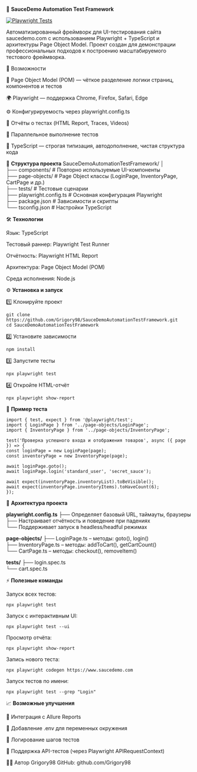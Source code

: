 🧩 **SauceDemo Automation Test Framework**

[![Playwright Tests](https://github.com/Grigory98/SauceDemoAutomationTestFramework/actions/workflows/playwright.yml/badge.svg)](https://github.com/Grigory98/SauceDemoAutomationTestFramework/actions/workflows/playwright.yml)

Автоматизированный фреймворк для UI-тестирования сайта saucedemo.com
с использованием Playwright + TypeScript и архитектуры Page Object Model.
Проект создан для демонстрации профессиональных подходов к построению масштабируемого тестового фреймворка.

🚀 Возможности

🧠 Page Object Model (POM) — чёткое разделение логики страниц, компонентов и тестов

🌍 Playwright — поддержка Chrome, Firefox, Safari, Edge

⚙️ Конфигурируемость через playwright.config.ts

🧾 Отчёты о тестах (HTML Report, Traces, Videos)

🧪 Параллельное выполнение тестов

🧰 TypeScript — строгая типизация, автодополнение, чистая структура кода

📁 **Структура проекта**
SauceDemoAutomationTestFramework/
│<br>
├── components/ # Повторно используемые UI-компоненты<br>
├── page-objects/ # Page Object классы (LoginPage, InventoryPage, CartPage и др.)<br>
├── tests/ # Тестовые сценарии<br>
├── playwright.config.ts # Основная конфигурация Playwright<br>
├── package.json # Зависимости и скрипты<br>
└── tsconfig.json # Настройки TypeScript<br>

🛠️ **Технологии**
<p>Язык: TypeScript</p>
<p>Тестовый раннер: Playwright Test Runner</p>
<p>Отчётность: Playwright HTML Report</p>
<p>Архитектура: Page Object Model (POM)</p>
<p>Среда исполнения: Node.js</p>

⚙️ **Установка и запуск**
<p>1️⃣ Клонируйте проект</p>

```
git clone https://github.com/Grigory98/SauceDemoAutomationTestFramework.git
cd SauceDemoAutomationTestFramework
```

<p>2️⃣ Установите зависимости</p>

```
npm install
```
<p>3️⃣ Запустите тесты</p>

```
npx playwright test
```

<p>4️⃣ Откройте HTML-отчёт</p>

```
npx playwright show-report
```

🧩 **Пример теста**
```
import { test, expect } from '@playwright/test';
import { LoginPage } from '../page-objects/LoginPage';
import { InventoryPage } from '../page-objects/InventoryPage';

test('Проверка успешного входа и отображения товаров', async ({ page }) => {
const loginPage = new LoginPage(page);
const inventoryPage = new InventoryPage(page);

await loginPage.goto();
await loginPage.login('standard_user', 'secret_sauce');

await expect(inventoryPage.inventoryList).toBeVisible();
await expect(inventoryPage.inventoryItems).toHaveCount(6);
});
```

🧱 **Архитектура проекта**

**playwright.config.ts**
├── Определяет базовый URL, таймауты, браузеры<br>
├── Настраивает отчётность и поведение при падениях<br>
└── Поддерживает запуск в headless/headful режимах<br>

**page-objects/**
├── LoginPage.ts – методы: goto(), login()<br>
├── InventoryPage.ts – методы: addToCart(), getCartCount()<br>
└── CartPage.ts – методы: checkout(), removeItem()<br>

**tests/**
├── login.spec.ts<br>
└── cart.spec.ts<br>

⚡ **Полезные команды**

Запуск всех тестов:

```
npx playwright test 
```

Запуск с интерактивным UI:

```
npx playwright test --ui 
```

Просмотр отчёта:
```
npx playwright show-report 
```

Запись нового теста:
```
npx playwright codegen https://www.saucedemo.com 
```

Запуск тестов по имени:

```
npx playwright test --grep "Login"
```

📈 **Возможные улучшения**

🔹 Интеграция с Allure Reports

🔹 Добавление .env для переменных окружения

🔹 Логирование шагов тестов

🔹 Поддержка API-тестов (через Playwright APIRequestContext)

🧑‍💻 Автор
Grigory98
GitHub: github.com/Grigory98
